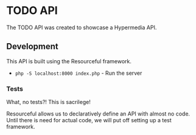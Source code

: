 TODO API
========

The TODO API was created to showcase a Hypermedia API.

Development
------------

This API is built using the Resourceful framework.

* `php -S localhost:8000 index.php` - Run the server

### Tests

What, no tests?! This is sacrilege!

Resourceful allows us to declaratively define an API with almost no code. Until
there is need for actual code, we will put off setting up a test framework.
